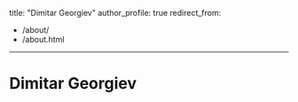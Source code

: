 title: "Dimitar Georgiev"
 author_profile: true
 redirect_from: 
   - /about/
   - /about.html
 ---

# Dimitar Georgiev
